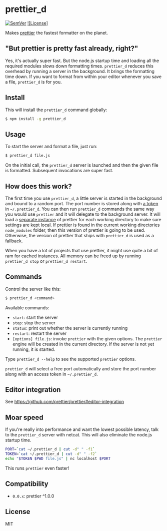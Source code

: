 # prettier\_d

[![SemVer]](http://semver.org)
[![License]](https://github.com/josephfrazier/prettier\_d.js/blob/master/LICENSE)

Makes [prettier] the fastest formatter on the planet.

## "But prettier is pretty fast already, right?"

Yes, it's actually super fast. But the node.js startup time and loading all the
required modules slows down formatting times. `prettier_d` reduces this
overhead by running a server in the background. It brings the formatting time
down. If you want to format from within your editor whenever you save a file,
`prettier_d` is for you.

## Install

This will install the `prettier_d` command globally:

```bash
$ npm install -g prettier_d
```

## Usage

To start the server and format a file, just run:

```bash
$ prettier_d file.js
```

On the initial call, the `prettier_d` server is launched and then the given file
is formatted. Subsequent invocations are super fast.

## How does this work?

The first time you use `prettier_d`, a little server is started in the background
and bound to a random port. The port number is stored along with [a
token][change401] in `~/.prettier_d`. You can then run `prettier_d` commands the
same way you would use `prettier` and it will delegate to the background server.
It will load a [separate instance][change220] of prettier for each working
directory to make sure settings are kept local. If prettier is found in the
current working directories `node_modules` folder, then this version of prettier
is going to be used. Otherwise, the version of prettier that ships with
`prettier_d` is used as a fallback.

When you have a lot of projects that use prettier, it might use
quite a bit of ram for cached instances. All memory can be freed up by running
`prettier_d stop` or `prettier_d restart`.

## Commands

Control the server like this:

```bash
$ prettier_d <command>
```

Available commands:

- `start`: start the server
- `stop`: stop the server
- `status`: print out whether the server is currently running
- `restart`: restart the server
- `[options] file.js`: invoke `prettier` with the given options.
  The `prettier` engine will be created in the current directory. If the server
  is not yet running, it is started.

Type `prettier_d --help` to see the supported `prettier` options.

`prettier_d` will select a free port automatically and store the port number
along with an access token in `~/.prettier_d`.

## Editor integration

See https://github.com/prettier/prettier#editor-integration

## Moar speed

If you're really into performance and want the lowest possible latency, talk to
the `prettier_d` server with netcat. This will also eliminate the node.js startup
time.

```bash
PORT=`cat ~/.prettier_d | cut -d" " -f1`
TOKEN=`cat ~/.prettier_d | cut -d" " -f2`
echo "$TOKEN $PWD file.js" | nc localhost $PORT
```

This runs `prettier` even faster!

## Compatibility

- `0.0.x`: prettier ^1.0.0

## License

MIT

[SemVer]: http://img.shields.io/:semver-%E2%9C%93-brightgreen.svg
[prettier]: https://github.com/prettier/prettier
[change220]: https://github.com/josephfrazier/prettier_d.js/blob/master/CHANGES.md#220
[change401]: https://github.com/josephfrazier/prettier_d.js/blob/master/CHANGES.md#401
